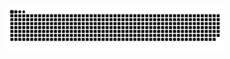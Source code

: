 ###

![snake gif](https://github.com/oleksii-shcherbak/oleksii-shcherbak/blob/output/github-snake-dark.svg)

###


